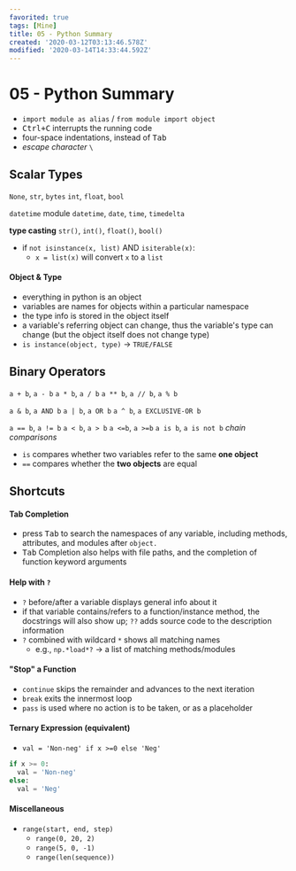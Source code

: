```yaml
---
favorited: true
tags: [Mine]
title: 05 - Python Summary
created: '2020-03-12T03:13:46.578Z'
modified: '2020-03-14T14:33:44.592Z'
---
```


# 05 - Python Summary

- `import module as alias` / `from module import object`
- <kbd>Ctrl+C</kbd> interrupts the running code
- four-space indentations, instead of <kbd>Tab</kbd>
- *escape character* `\`

## Scalar Types
`None`, `str`, `bytes`
`int`, `float`, `bool`

`datetime` module
`datetime`, `date`, `time`, `timedelta`

**type casting**
`str()`, `int()`, `float()`, `bool()`
- if `not isinstance(x, list)` AND `isiterable(x)`:
  - `x = list(x)` will convert `x` to a `list`

#### Object & Type
- everything in python is an object
- variables are names for objects within a particular namespace
- the type info is stored in the object itself
- a variable's referring object can change, thus the variable's type can change (but the object itself does not change type)
- `is instance(object, type)` -> `TRUE/FALSE`

## Binary Operators

`a + b`, `a - b`
`a * b`, `a / b`
`a ** b`, `a // b`, `a % b`

`a & b`, `a AND b`
`a | b`, `a OR b`
`a ^ b`, `a EXCLUSIVE-OR b`

`a == b`, `a != b`
`a < b`, `a > b`
`a <=b`, `a >=b`
`a is b`, `a is not b`
*chain comparisons*
- `is` compares whether two variables refer to the same **one object**
- `==` compares whether the **two objects** are equal

## Shortcuts

#### Tab Completion
- press <kbd>Tab</kbd> to search the namespaces of any variable, including methods, attributes, and modules after `object.`
- <kbd>Tab</kbd> Completion also helps with file paths, and the completion of function keyword arguments

#### Help with `?`
- `?` before/after a variable displays general info about it
- if that variable contains/refers to a function/instance method, the docstrings will also show up; `??` adds source code to the description information
- `?` combined with wildcard `*` shows all matching names
  - e.g., `np.*load*?` -> a list of matching methods/modules

#### "Stop" a Function
- `continue` skips the remainder and advances to the next iteration
- `break` exits the innermost loop
- `pass` is used where no action is to be taken, or as a placeholder

#### Ternary Expression (equivalent)
- `val = 'Non-neg' if x >=0 else 'Neg'`
```python
if x >= 0:
  val = 'Non-neg'
else:
  val = 'Neg'
```

#### Miscellaneous
- `range(start, end, step)`
  - `range(0, 20, 2)`
  - `range(5, 0, -1)`
  - `range(len(sequence))`



